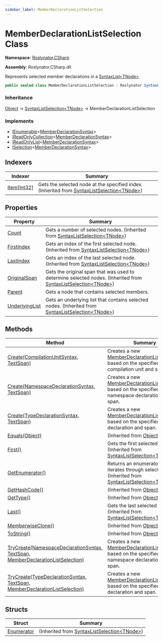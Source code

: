 ```yaml
---
sidebar_label: MemberDeclarationListSelection
---
```


# MemberDeclarationListSelection Class

**Namespace**: [Roslynator.CSharp](../index.md)

**Assembly**: Roslynator\.CSharp\.dll

  
Represents selected member declarations in a [SyntaxList&lt;TNode&gt;](https://docs.microsoft.com/en-us/dotnet/api/microsoft.codeanalysis.syntaxlist-1)\.

```csharp
public sealed class MemberDeclarationListSelection : Roslynator.SyntaxListSelection<Microsoft.CodeAnalysis.CSharp.Syntax.MemberDeclarationSyntax>
```

### Inheritance

[Object](https://docs.microsoft.com/en-us/dotnet/api/system.object) &#x2192; [SyntaxListSelection&lt;TNode&gt;](../../SyntaxListSelection-1/index.md) &#x2192; MemberDeclarationListSelection

### Implements

* [IEnumerable](https://docs.microsoft.com/en-us/dotnet/api/system.collections.generic.ienumerable-1)&lt;[MemberDeclarationSyntax](https://docs.microsoft.com/en-us/dotnet/api/microsoft.codeanalysis.csharp.syntax.memberdeclarationsyntax)&gt;
* [IReadOnlyCollection](https://docs.microsoft.com/en-us/dotnet/api/system.collections.generic.ireadonlycollection-1)&lt;[MemberDeclarationSyntax](https://docs.microsoft.com/en-us/dotnet/api/microsoft.codeanalysis.csharp.syntax.memberdeclarationsyntax)&gt;
* [IReadOnlyList](https://docs.microsoft.com/en-us/dotnet/api/system.collections.generic.ireadonlylist-1)&lt;[MemberDeclarationSyntax](https://docs.microsoft.com/en-us/dotnet/api/microsoft.codeanalysis.csharp.syntax.memberdeclarationsyntax)&gt;
* [ISelection](../../ISelection-1/index.md)&lt;[MemberDeclarationSyntax](https://docs.microsoft.com/en-us/dotnet/api/microsoft.codeanalysis.csharp.syntax.memberdeclarationsyntax)&gt;

## Indexers

| Indexer | Summary |
| ------- | ------- |
| [Item\[Int32\]](../../SyntaxListSelection-1/Item/index.md) | Gets the selected node at the specified index\. \(Inherited from [SyntaxListSelection&lt;TNode&gt;](../../SyntaxListSelection-1/index.md)\) |

## Properties

| Property | Summary |
| -------- | ------- |
| [Count](../../SyntaxListSelection-1/Count/index.md) | Gets a number of selected nodes\. \(Inherited from [SyntaxListSelection&lt;TNode&gt;](../../SyntaxListSelection-1/index.md)\) |
| [FirstIndex](../../SyntaxListSelection-1/FirstIndex/index.md) | Gets an index of the first selected node\. \(Inherited from [SyntaxListSelection&lt;TNode&gt;](../../SyntaxListSelection-1/index.md)\) |
| [LastIndex](../../SyntaxListSelection-1/LastIndex/index.md) | Gets an index of the last selected node\. \(Inherited from [SyntaxListSelection&lt;TNode&gt;](../../SyntaxListSelection-1/index.md)\) |
| [OriginalSpan](../../SyntaxListSelection-1/OriginalSpan/index.md) | Gets the original span that was used to determine selected nodes\. \(Inherited from [SyntaxListSelection&lt;TNode&gt;](../../SyntaxListSelection-1/index.md)\) |
| [Parent](Parent/index.md) | Gets a node that contains selected members\. |
| [UnderlyingList](../../SyntaxListSelection-1/UnderlyingList/index.md) | Gets an underlying list that contains selected nodes\. \(Inherited from [SyntaxListSelection&lt;TNode&gt;](../../SyntaxListSelection-1/index.md)\) |

## Methods

| Method | Summary |
| ------ | ------- |
| [Create(CompilationUnitSyntax, TextSpan)](Create/index.md#Roslynator_CSharp_MemberDeclarationListSelection_Create_Microsoft_CodeAnalysis_CSharp_Syntax_CompilationUnitSyntax_Microsoft_CodeAnalysis_Text_TextSpan_) | Creates a new [MemberDeclarationListSelection](./index.md) based on the specified compilation unit and span\. |
| [Create(NamespaceDeclarationSyntax, TextSpan)](Create/index.md#Roslynator_CSharp_MemberDeclarationListSelection_Create_Microsoft_CodeAnalysis_CSharp_Syntax_NamespaceDeclarationSyntax_Microsoft_CodeAnalysis_Text_TextSpan_) | Creates a new [MemberDeclarationListSelection](./index.md) based on the specified namespace declaration and span\. |
| [Create(TypeDeclarationSyntax, TextSpan)](Create/index.md#Roslynator_CSharp_MemberDeclarationListSelection_Create_Microsoft_CodeAnalysis_CSharp_Syntax_TypeDeclarationSyntax_Microsoft_CodeAnalysis_Text_TextSpan_) | Creates a new [MemberDeclarationListSelection](./index.md) based on the specified type declaration and span\. |
| [Equals(Object)](https://docs.microsoft.com/en-us/dotnet/api/system.object.equals) |  \(Inherited from [Object](https://docs.microsoft.com/en-us/dotnet/api/system.object)\) |
| [First()](../../SyntaxListSelection-1/First/index.md) | Gets the first selected node\. \(Inherited from [SyntaxListSelection&lt;TNode&gt;](../../SyntaxListSelection-1/index.md)\) |
| [GetEnumerator()](../../SyntaxListSelection-1/GetEnumerator/index.md) | Returns an enumerator that iterates through selected nodes\. \(Inherited from [SyntaxListSelection&lt;TNode&gt;](../../SyntaxListSelection-1/index.md)\) |
| [GetHashCode()](https://docs.microsoft.com/en-us/dotnet/api/system.object.gethashcode) |  \(Inherited from [Object](https://docs.microsoft.com/en-us/dotnet/api/system.object)\) |
| [GetType()](https://docs.microsoft.com/en-us/dotnet/api/system.object.gettype) |  \(Inherited from [Object](https://docs.microsoft.com/en-us/dotnet/api/system.object)\) |
| [Last()](../../SyntaxListSelection-1/Last/index.md) | Gets the last selected node\. \(Inherited from [SyntaxListSelection&lt;TNode&gt;](../../SyntaxListSelection-1/index.md)\) |
| [MemberwiseClone()](https://docs.microsoft.com/en-us/dotnet/api/system.object.memberwiseclone) |  \(Inherited from [Object](https://docs.microsoft.com/en-us/dotnet/api/system.object)\) |
| [ToString()](https://docs.microsoft.com/en-us/dotnet/api/system.object.tostring) |  \(Inherited from [Object](https://docs.microsoft.com/en-us/dotnet/api/system.object)\) |
| [TryCreate(NamespaceDeclarationSyntax, TextSpan, MemberDeclarationListSelection)](TryCreate/index.md#Roslynator_CSharp_MemberDeclarationListSelection_TryCreate_Microsoft_CodeAnalysis_CSharp_Syntax_NamespaceDeclarationSyntax_Microsoft_CodeAnalysis_Text_TextSpan_Roslynator_CSharp_MemberDeclarationListSelection__) | Creates a new [MemberDeclarationListSelection](./index.md) based on the specified namespace declaration and span\. |
| [TryCreate(TypeDeclarationSyntax, TextSpan, MemberDeclarationListSelection)](TryCreate/index.md#Roslynator_CSharp_MemberDeclarationListSelection_TryCreate_Microsoft_CodeAnalysis_CSharp_Syntax_TypeDeclarationSyntax_Microsoft_CodeAnalysis_Text_TextSpan_Roslynator_CSharp_MemberDeclarationListSelection__) | Creates a new [MemberDeclarationListSelection](./index.md) based on the specified type declaration and span\. |

## Structs

| Struct | Summary |
| ------ | ------- |
| [Enumerator](../../SyntaxListSelection-1/Enumerator/index.md) |  \(Inherited from [SyntaxListSelection&lt;TNode&gt;](../../SyntaxListSelection-1/index.md)\) |

